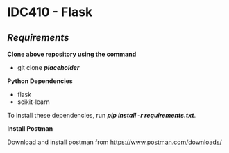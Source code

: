 # IDC410 - Flask
## _Requirements_

**Clone above repository using the command**
- git clone _**placeholder**_

**Python Dependencies**

- flask
- scikit-learn

To install these dependencies, run _**pip install -r requirements.txt**_.

**Install Postman**

Download and install postman from https://www.postman.com/downloads/
